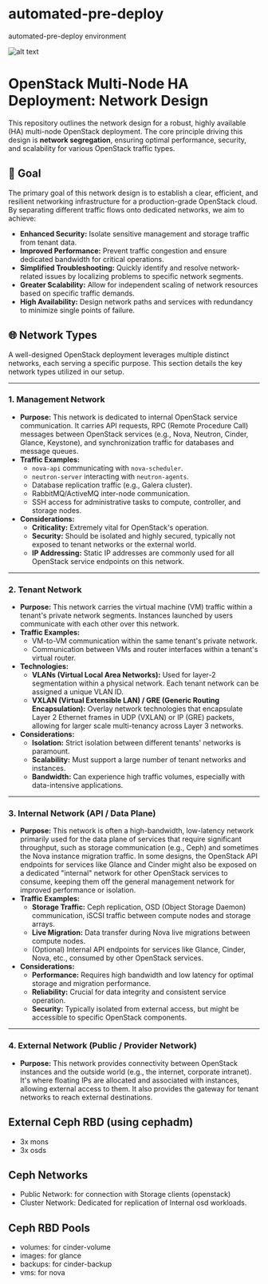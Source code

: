 # automated-pre-deploy
automated-pre-deploy environment

![alt text](https://thamed.s3.ir-tbz-sh1.arvanstorage.ir/hope.png)


# OpenStack Multi-Node HA Deployment: Network Design

This repository outlines the network design for a robust, highly available (HA) multi-node OpenStack deployment. The core principle driving this design is **network segregation**, ensuring optimal performance, security, and scalability for various OpenStack traffic types.

## 🎯 Goal

The primary goal of this network design is to establish a clear, efficient, and resilient networking infrastructure for a production-grade OpenStack cloud. By separating different traffic flows onto dedicated networks, we aim to achieve:

* **Enhanced Security:** Isolate sensitive management and storage traffic from tenant data.
* **Improved Performance:** Prevent traffic congestion and ensure dedicated bandwidth for critical operations.
* **Simplified Troubleshooting:** Quickly identify and resolve network-related issues by localizing problems to specific network segments.
* **Greater Scalability:** Allow for independent scaling of network resources based on specific traffic demands.
* **High Availability:** Design network paths and services with redundancy to minimize single points of failure.

## 🌐 Network Types

A well-designed OpenStack deployment leverages multiple distinct networks, each serving a specific purpose. This section details the key network types utilized in our setup.

---

### 1. Management Network

* **Purpose:** This network is dedicated to internal OpenStack service communication. It carries API requests, RPC (Remote Procedure Call) messages between OpenStack services (e.g., Nova, Neutron, Cinder, Glance, Keystone), and synchronization traffic for databases and message queues.
* **Traffic Examples:**
    * `nova-api` communicating with `nova-scheduler`.
    * `neutron-server` interacting with `neutron-agents`.
    * Database replication traffic (e.g., Galera cluster).
    * RabbitMQ/ActiveMQ inter-node communication.
    * SSH access for administrative tasks to compute, controller, and storage nodes.
* **Considerations:**
    * **Criticality:** Extremely vital for OpenStack's operation.
    * **Security:** Should be isolated and highly secured, typically not exposed to tenant networks or the external world.
    * **IP Addressing:** Static IP addresses are commonly used for all OpenStack service endpoints on this network.

---

### 2. Tenant Network

* **Purpose:** This network carries the virtual machine (VM) traffic within a tenant's private network segments. Instances launched by users communicate with each other over this network.
* **Traffic Examples:**
    * VM-to-VM communication within the same tenant's private network.
    * Communication between VMs and router interfaces within a tenant's virtual router.
* **Technologies:**
    * **VLANs (Virtual Local Area Networks):** Used for layer-2 segmentation within a physical network. Each tenant network can be assigned a unique VLAN ID.
    * **VXLAN (Virtual Extensible LAN) / GRE (Generic Routing Encapsulation):** Overlay network technologies that encapsulate Layer 2 Ethernet frames in UDP (VXLAN) or IP (GRE) packets, allowing for larger scale multi-tenancy across Layer 3 networks.
* **Considerations:**
    * **Isolation:** Strict isolation between different tenants' networks is paramount.
    * **Scalability:** Must support a large number of tenant networks and instances.
    * **Bandwidth:** Can experience high traffic volumes, especially with data-intensive applications.

---

### 3. Internal Network (API / Data Plane)

* **Purpose:** This network is often a high-bandwidth, low-latency network primarily used for the data plane of services that require significant throughput, such as storage communication (e.g., Ceph) and sometimes the Nova instance migration traffic. In some designs, the OpenStack API endpoints for services like Glance and Cinder might also be exposed on a dedicated "internal" network for other OpenStack services to consume, keeping them off the general management network for improved performance or isolation.
* **Traffic Examples:**
    * **Storage Traffic:** Ceph replication, OSD (Object Storage Daemon) communication, iSCSI traffic between compute nodes and storage arrays.
    * **Live Migration:** Data transfer during Nova live migrations between compute nodes.
    * (Optional) Internal API endpoints for services like Glance, Cinder, Nova, etc., consumed by other OpenStack services.
* **Considerations:**
    * **Performance:** Requires high bandwidth and low latency for optimal storage and migration performance.
    * **Reliability:** Crucial for data integrity and consistent service operation.
    * **Security:** Typically isolated from external access, but might be accessible to specific OpenStack components.

---

### 4. External Network (Public / Provider Network)

* **Purpose:** This network provides connectivity between OpenStack instances and the outside world (e.g., the internet, corporate intranet). It's where floating IPs are allocated and associated with instances, allowing external access to them. It also provides the gateway for tenant networks to reach external destinations.

## External Ceph RBD (using cephadm)
- 3x mons
- 3x osds

## Ceph Networks
- Public Network: for connection with Storage clients (openstack)
- Cluster Network: Dedicated for replication of Internal osd workloads.

## Ceph RBD Pools
- volumes: for cinder-volume
- images: for glance
- backups: for cinder-backup
- vms: for nova

